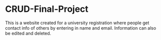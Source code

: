 # CRUD-Final-Project
This is a website created for a university registration where people get contact info of others by entering in name and email. Information can also be edited and deleted.
